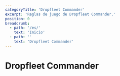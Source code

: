 ```yaml
---
categoryTitle: 'Dropfleet Commander'
excerpt: 'Reglas de juego de Dropfleet Commander.'
position: 0
breadcrumb:
  - path: '/es/'
    text: 'Inicio'
  - path: ''
    text: 'Dropfleet Commander'
---
```


# Dropfleet Commander

<script setup>
  import { data as pages } from '/documents.data'
  const slug = '/es/dfc/'
  const filteredPages = pages.filter(page => page?.href.indexOf(slug) > -1)
  const selectedPages = [
    filteredPages.find(page => page.href == `${slug}contents.html`),
    filteredPages.find(page => page.href == `${slug}earth-2673.html`),
    filteredPages.find(page => page.href == `${slug}the-basics/index.html`),
    filteredPages.find(page => page.href == `${slug}core-rules/index.html`),
    filteredPages.find(page => page.href == `${slug}building-your-fleet.html`),
    filteredPages.find(page => page.href == `${slug}scenarios/index.html`),
    filteredPages.find(page => page.href == `${slug}special-rules.html`),
    filteredPages.find(page => page.href == `${slug}glossary.html`),
  ]
</script>

<CategoryCardsContainer :pages="selectedPages" />
